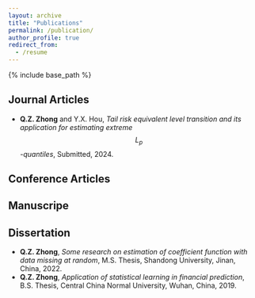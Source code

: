 ```yaml
---
layout: archive
title: "Publications"
permalink: /publication/
author_profile: true
redirect_from:
  - /resume
---
```


{% include base_path %}


## Journal Articles

- **Q.Z. Zhong** and Y.X. Hou, *Tail risk equivalent level transition and its application for estimating extreme $$L_p$$-quantiles*, Submitted, 2024.

## Conference Articles


## Manuscripe


## Dissertation

- **Q.Z. Zhong**, *Some research on estimation of coefficient function with data missing at random*, M.S. Thesis, Shandong University, Jinan, China, 2022.
- **Q.Z. Zhong**, *Application of statistical learning in financial prediction*, B.S. Thesis, Central China Normal University, Wuhan, China, 2019.

